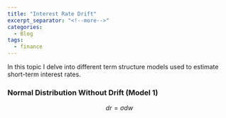 ```yaml
---
title: "Interest Rate Drift"
excerpt_separator: "<!--more-->"
categories:
  - Blog
tags:
  - finance
---
```

<script type="text/javascript" async
  src="https://cdn.mathjax.org/mathjax/latest/MathJax.js?config=TeX-MML-AM_CHTML">
</script>

In this topic I delve into different term structure models used to estimate
 short-term interest rates.


### Normal Distribution Without Drift (Model 1)

$$ dr = \sigma dw $$

